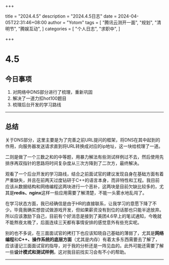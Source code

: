 +++

title = "2024.4.5"
description = "2024.4.5日志"
date = 2024-04-05T22:31:46+08:00
author = "Yotom"
tags = [
    "腾讯云测开一面",
    "规划",
    "清明节",
    "腾娱互动",
]
categories = [
    "个人日志",
    "求职中", 
]

+++

# 4.5

## 今日事项

1. 对网络中DNS部分进行了梳理，重新巩固
2. 解决了一道力扣hot100题目
3. 梳理后台开发的学习路线

---

## 总结

关于DNS部分，这里主要是为了完善之前URL提问的框架，将DNS在其中起到的作用，向服务器发送请求直到将URL转换成对应的ip地址，这一块给梳理了一道。

二则是做了一个三数之和的中等题，用暴力解法有些测试样例过不去，然后使用先排序再双指针的思路将时间复杂度从三次方降到了二次方，最终解决。

观看了一个后台开发的学习路线，结合之前面试官的建议发现自身在基础方面有着严重缺失，并且在前两天过度钻研于C++的语言本身，而非特性和工程。我目前应该从数据结构和网络编程这两块进行一个恶补，这两块是目前欠缺比较多的，尤其是**redis、nginx**这样一些应用需要了解清楚，不能一头雾水地乱闯了。

在学习状态方面，我已经确信是由于HR的直接联系，让我学习的意愿下降了不少。毕竟我确实想尝试做游戏开发，但如果薪资没有到位的话那也只能半途放弃。所以应该激励下自己，目前有个好消息是接到了美团4.6早上的笔试通知，今晚就不能熬夜太晚了，后面连续三天都有事情安排的感觉意外有些充实呢。

别的也不多说，在三面面试官的拷打下也应该知晓自己基础的薄弱了，尤其是**网络编程**和**C++、操作系统的底层方面**（尤其是内存）有着太多东西需要去了解了，应该谨记三面面试官的指导，对于我的分析还是一阵见血的。此外可能还需要了解一些**设计模式和测试样例**，这对我目前找实习会有不小的帮助。

---

